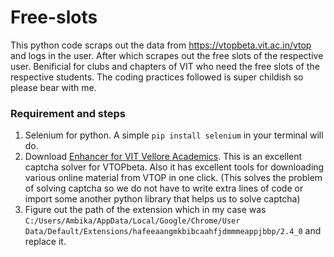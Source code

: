 # Free-slots
This python code scraps out the data from https://vtopbeta.vit.ac.in/vtop and logs in the user. After which scrapes out the free slots of the respective user. Benificial for clubs and chapters of VIT who need the free slots of the respective students. The coding practices followed is super childish so please bear with me.

### Requirement and steps
1. Selenium for python. A simple `pip install selenium` in your terminal will do.
2. Download <a href="https://chrome.google.com/webstore/detail/enhancer-for-vit-vellore/hafeeaangmkbibcaahfjdmmmeappjbbp">Enhancer for VIT Vellore Academics</a>. This is an excellent captcha solver for VTOPbeta. Also it has excellent tools for downloading various online material from VTOP in one click. (This solves the problem of solving captcha so we do not have to write extra lines of code or import some another python library that helps us to solve captcha)
3. Figure out the path of the extension which in my case was `C:/Users/Ambika/AppData/Local/Google/Chrome/User Data/Default/Extensions/hafeeaangmkbibcaahfjdmmmeappjbbp/2.4_0` and replace it.
